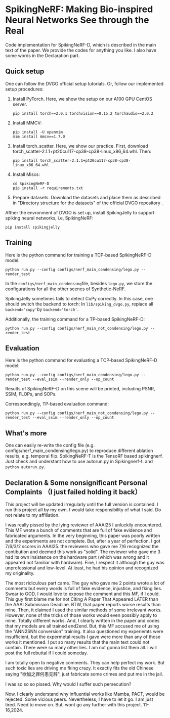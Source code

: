 # SpikingNeRF: Making Bio-inspired Neural Networks See through the Real

Code implementation for SpikingNeRF-D, which is described in the main text of the paper.  We provide the codes for anything you like. I also have some words in the Declaration part.

## Quick setup

One can follow the DVGO official setup tutorials.  Or, follow our implemented setup procedures:

1. Install PyTorch.  Here, we show the setup on our A100 GPU CentOS server.
   ```
   pip install torch==2.0.1 torchvision==0.15.2 torchaudio==2.0.2
   ```

2. Install MMCV:
   ```
   pip install -U openmim
   mim install mmcv==1.7.0
   ```

3. Install torch_scatter.  Here, we show our practice.  First, download torch_scatter-2.1.1+pt20cu117-cp38-cp38-linux_x86_64.whl.  Then:
   ```
   pip install torch_scatter-2.1.1+pt20cu117-cp38-cp38-linux_x86_64.whl
   ```

4. Install Miscs: 

   ```
   cd SpikingNeRF-D
   pip install -r requirements.txt
   ```

5. Prepare datasets.  Download the datasets and place them as described in "Directory structure for the datasets" of the official DVGO repository .

Afther the envronment of DVGO is set up, install SpikingJelly to support spiking neural networks, i.e, SpikingNeRF:

```
pip install spikingjelly
```

## Training

Here is the python command for training a TCP-based SpikingNeRF-D model:

```
python run.py --config configs/nerf_main_condensing/lego.py --render_test
```

In the `configs/nerf_main_condensing`file, besides `lego.py`, we store the configurations for all the other scenes of Synthetic-NeRF.

SpikingJelly sometimes fails to detect CuPy correctly.  In this case, one should switch the backend to torch: In `lib/spiking_dvgo.py`, replace all `backend='cupy'`by `backend='torch'`.

Additionally, the training command for a TP-based SpikingNeRF-D:

```
python run.py --config configs/nerf_main_not_condensing/lego.py --render_test
```

## Evaluation

Here is the python command for evaluating a TCP-based SpikingNeRF-D model:

```
python run.py --config configs/nerf_main_condensing/lego.py --render_test --eval_ssim --render_only --op_count
```

Results of SpikingNeRF-D on this scene will be printed, including PSNR, SSIM, FLOPs, and SOPs.

Correspondingly, TP-based evaluation command:

```
python run.py --config configs/nerf_main_not_condensing/lego.py --render_test --eval_ssim --render_only --op_count
```

## What's more

One can easily re-write the config file (e.g. configs/nerf_main_condensing/lego.py) to reproduce different ablation results, e.g. temporal flip. 
SpikingNeRF-T is the TensoRF based spikingnerf. Just check and understant how to use autorun.py in Spikingnerf-t.
and `python autorun.py`.

## Declaration & Some nonsignificant Personal Complaints （I just failed holding it back）

This project will be updated irregularly until the full version is contained. I run this project all by my own. I would take responsibility of what I said. Do not relate to my affiliation.

I was really pissed by the lying reviewer of AAAI25 I unluckily encountered.  This MF wrote a  bunch of comments that are full of fake evidence and fabricated arguments. In the very beginning, this paper was poorly written and the experiments are not complete. But, after a year of perfection. I got 7/6/3/2 scores in AAAI25. the reviewers who gave me 7/6 recognized the contibution and deemed this work as "solid". The reviewer who gave me 3 had its own insistence on the hardware part (which was wrong and it appeared not familiar with hardware). Fine, I respect it although the guy was unprofessional and low-level. At least, he had his opinion and recognized my originality.

The most ridiculous part came. The guy who gave me 2 points wrote a lot of comments but every words is full of fake evidence, injustice, and fking lies. Swear to GOD, I would love to expose the comment and this MF, if I could. This guy first blame me for not Citing A Paper That Appeared LATER than the AAAI Submission Deadline. BTW, that paper reports worse results than mine. Then, it claimed I used the similar methods of some irrelevant works. However, none of the tricks of those works would even possibly apply to mine. Totally different works. And, I clearly written in the paper and codes that my models are all trained end2end. But, this MF accused me of using the "ANN2SNN conversion" training. It also questioned my experiemts were insufficient, but the expermetal results I gave were more than any of those works it mentioned. I put so many results that the main text could not contain. There were so many other lies. I am not gonna list them all. I will post the full rebuttal if I could someday. 

I am totally open to negative comments. They can help perfect my work. But such toxic lies are driving me fking crazy. It exactly fits the old Chinese saying "欲加之罪何患无辞", just fabricate some crimes and put me in the jail. 

I was so so so pissed.  Why would I suffer such persecution? 

Now, I clearly understand why influential works like Mamba, PACT, would be rejected. Some vicious peers.  Nevertheless, I have to let it go. I am just tired. Need to move on. But,  wont go any further with this project. 11-16,2024. 

